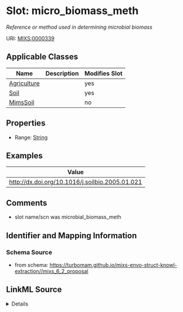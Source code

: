 # Slot: micro_biomass_meth


_Reference or method used in determining microbial biomass_



URI: [MIXS:0000339](https://w3id.org/mixs/0000339)



<!-- no inheritance hierarchy -->




## Applicable Classes

| Name | Description | Modifies Slot |
| --- | --- | --- |
[Agriculture](Agriculture.md) |  |  yes  |
[Soil](Soil.md) |  |  yes  |
[MimsSoil](MimsSoil.md) |  |  no  |







## Properties

* Range: [String](String.md)






## Examples

| Value |
| --- |
| http://dx.doi.org/10.1016/j.soilbio.2005.01.021 |

## Comments

* slot name/scn was microbial_biomass_meth

## Identifier and Mapping Information







### Schema Source


* from schema: https://turbomam.github.io/mixs-envo-struct-knowl-extraction//mixs_6_2_proposal




## LinkML Source

<details>
```yaml
name: micro_biomass_meth
description: Reference or method used in determining microbial biomass
title: microbial biomass method
notes:
- biomass
- method
- microbial
comments:
- slot name/scn was microbial_biomass_meth
examples:
- value: http://dx.doi.org/10.1016/j.soilbio.2005.01.021
from_schema: https://turbomam.github.io/mixs-envo-struct-knowl-extraction//mixs_6_2_proposal
rank: 1000
slot_uri: MIXS:0000339
alias: micro_biomass_meth
domain_of:
- Agriculture
- Soil
range: string
structured_pattern:
  syntax: '{PMID}|{DOI}|{URL}'
  interpolated: true
  partial_match: true

```
</details>